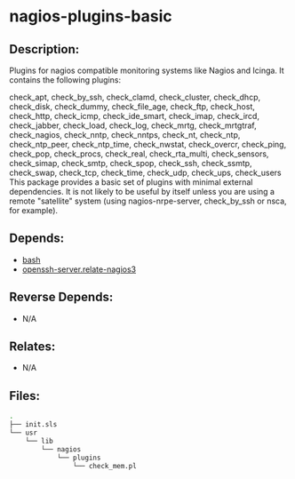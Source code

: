 # nagios-plugins-basic

## Description:

Plugins for nagios compatible monitoring systems like Nagios and Icinga. It contains the following plugins:

check\_apt, check\_by\_ssh, check\_clamd, check\_cluster,
check\_dhcp, check\_disk, check\_dummy, check\_file\_age,
check\_ftp, check\_host, check\_http, check\_icmp,
check\_ide\_smart, check\_imap, check\_ircd, check\_jabber,
check\_load, check\_log, check\_mrtg, check\_mrtgtraf,
check\_nagios, check\_nntp, check\_nntps, check\_nt,
check\_ntp, check\_ntp\_peer, check\_ntp\_time, check\_nwstat,
check\_overcr,  check\_ping, check\_pop, check\_procs,
check\_real, check\_rta\_multi, check\_sensors, check\_simap,
check\_smtp, check\_spop, check\_ssh, check\_ssmtp,
check\_swap, check\_tcp, check\_time, check\_udp,
check\_ups, check\_users
This package provides a basic set of plugins with minimal external dependencies.  It is not likely to be useful by itself unless you are using a remote "satellite" system (using nagios-nrpe-server, check\_by\_ssh or nsca, for example).

## Depends:

  -  [bash](/salt/bash)
  -  [openssh-server.relate-nagios3](/salt/openssh-server/relate-nagios3.sls)

## Reverse Depends:

  -  N/A

## Relates:

  -  N/A

## Files:

```bash
.
├── init.sls
└── usr
    └── lib
        └── nagios
            └── plugins
                └── check_mem.pl
```
